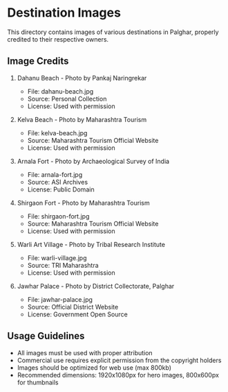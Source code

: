 # Destination Images

This directory contains images of various destinations in Palghar, properly credited to their respective owners.

## Image Credits

1. Dahanu Beach - Photo by Pankaj Naringrekar
   - File: dahanu-beach.jpg
   - Source: Personal Collection
   - License: Used with permission

2. Kelva Beach - Photo by Maharashtra Tourism
   - File: kelva-beach.jpg
   - Source: Maharashtra Tourism Official Website
   - License: Used with permission

3. Arnala Fort - Photo by Archaeological Survey of India
   - File: arnala-fort.jpg
   - Source: ASI Archives
   - License: Public Domain

4. Shirgaon Fort - Photo by Maharashtra Tourism
   - File: shirgaon-fort.jpg
   - Source: Maharashtra Tourism Official Website
   - License: Used with permission

5. Warli Art Village - Photo by Tribal Research Institute
   - File: warli-village.jpg
   - Source: TRI Maharashtra
   - License: Used with permission

6. Jawhar Palace - Photo by District Collectorate, Palghar
   - File: jawhar-palace.jpg
   - Source: Official District Website
   - License: Government Open Source

## Usage Guidelines

- All images must be used with proper attribution
- Commercial use requires explicit permission from the copyright holders
- Images should be optimized for web use (max 800kb)
- Recommended dimensions: 1920x1080px for hero images, 800x600px for thumbnails